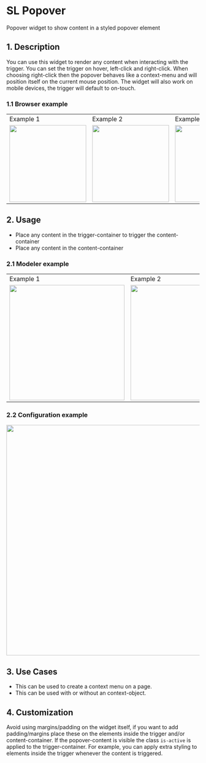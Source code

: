 # SL Popover

Popover widget to show content in a styled popover element

## 1\. Description

You can use this widget to render any content when interacting with the trigger. You can set the trigger on hover, left-click and right-click. When choosing right-click then the popover behaves like a context-menu and will position itself on the current mouse position. The widget will also work on mobile devices, the trigger will default to on-touch.

### 1.1 Browser example

<table><tbody><tr><td>Example 1</td><td>Example 2</td><td>Example 3</td></tr><tr><td><img src="https://raw.githubusercontent.com/simplylogicninjas/sl-widget-popover/main/docs/images/popover_browser_example.png" width="200"></td><td><img src="https://raw.githubusercontent.com/simplylogicninjas/sl-widget-popover/main/docs/images/popover_browser_example4.png" width="200"></td><td><img src="https://raw.githubusercontent.com/simplylogicninjas/sl-widget-popover/main/docs/images/popover_browser_example6.png" width="200"></td></tr></tbody></table>

## 2\. Usage

* Place any content in the trigger-container to trigger the content-container
* Place any content in the content-container

### 2.1 Modeler example

<table><tbody><tr><td>Example 1</td><td>Example 2</td><td>Example 3</td></tr><tr><td><img src="https://raw.githubusercontent.com/simplylogicninjas/sl-widget-popover/main/docs/images/modeler_example.png" width="300"></td><td><img src="https://raw.githubusercontent.com/simplylogicninjas/sl-widget-popover/main/docs/images/modeler_example_2.png" width="300"></td><td><img src="https://raw.githubusercontent.com/simplylogicninjas/sl-widget-popover/main/docs/images/modeler_example_filled.png" width="300"></td></tr></tbody></table>

### 2.2 Configuration example

<img src="https://raw.githubusercontent.com/simplylogicninjas/sl-widget-popover/main/docs/images/popover_general_tab.png" width="600">

## 3\. Use Cases

* This can be used to create a context menu on a page.
* This can be used with or without an context-object.

## 4\. Customization

Avoid using margins/padding on the widget itself, if you want to add padding/margins place these on the elements inside the trigger and/or content-container.
If the popover-content is visible the class ``is-active`` is applied to the trigger-container. For example, you can apply extra styling to elements inside the trigger whenever the content is triggered.

